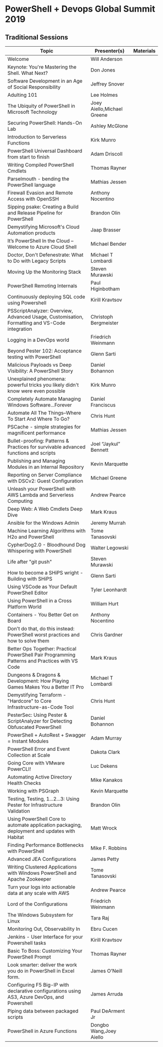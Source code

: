 
# PowerShell + Devops Global Summit 2019

## Traditional Sessions

| Topic                                                                                          | Presenter(s)               | Materials |
|------------------------------------------------------------------------------------------------|----------------------------|-----------|
| Welcome                                                                                        | Will Anderson              |           |
| Keynote: You're Mastering the Shell. What Next?                                                | Don Jones                  |           |
| Software Development in an Age of Social Responsibility                                        | Jeffrey Snover             |           |
| Adulting 101                                                                                   | Lee Holmes                 |           |
| The Ubiquity of PowerShell in Microsoft Technology                                             | Joey Aiello,Michael Greene |           |
| Securing PowerShell: Hands-On Lab                                                              | Ashley McGlone             |           |
| Introduction to Serverless Functions                                                           | Kirk Munro                 |           |
| PowerShell Universal Dashboard from start to finish                                            | Adam Driscoll              |           |
| Writing Compiled PowerShell Cmdlets                                                            | Thomas Rayner              |           |
| Parselmouth - bending the PowerShell language                                                  | Mathias Jessen             |           |
| Firewall Evasion and Remote Access with OpenSSH                                                | Anthony Nocentino          |           |
| Sipping psake: Creating a Build and Release Pipeline for PowerShell                            | Brandon Olin               |           |
| Demystifying Microsoft's Cloud Automation products                                             | Jaap Brasser               |           |
| It’s PowerShell In the Cloud – Welcome to Azure Cloud Shell                                    | Michael Bender             |           |
| Doctor, Don't Defenestrate: What to Do with Legacy Scripts                                     | Michael T Lombardi         |           |
| Moving Up the Monitoring Stack                                                                 | Steven Murawski            |           |
| PowerShell Remoting Internals                                                                  | Paul Higinbotham           |           |
| Continuously deploying SQL code using Powershell                                               | Kirill Kravtsov            |           |
| PSScriptAnalyzer: Overview, Advanced Usage, Customisation, Formatting and VS-Code integration  | Christoph Bergmeister      |           |
| Logging in a DevOps world                                                                      | Friedrich Weinmann         |           |
| Beyond Pester 102: Acceptance testing with PowerShell                                          | Glenn Sarti                |           |
| Malicious Payloads vs Deep Visibility: A PowerShell Story                                      | Daniel Bohannon            |           |
| Unexplained phenomena: powerful tricks you likely didn't know were even possible               | Kirk Munro                 |           |
| Completely Automate Managing Windows Software...Forever                                        | Daniel Franciscus          |           |
| Automate All The Things–Where To Start And Where To Go?                                        | Chris Hunt                 |           |
| PSCache - simple strategies for magnificent performance                                        | Mathias Jessen             |           |
| Bullet-proofing: Patterns & Practices for survivable advanced functions and scripts            | Joel “Jaykul” Bennett      |           |
| Publishing and Managing Modules in an Internal Repository                                      | Kevin Marquette            |           |
| Reporting on Server Compliance with DSCv2: Guest Configuration                                 | Michael Greene             |           |
| Unleash your PowerShell with AWS Lambda and Serverless Computing                               | Andrew Pearce              |           |
| Deep Web: A Web Cmdlets Deep Dive                                                              | Mark Kraus                 |           |
| Ansible for the Windows Admin                                                                  | Jeremy Murrah              |           |
| Machine Learning Algorithms with H2o and PowerShell                                            | Tome Tanasovski            |           |
| CypherDog2.0 - Bloodhound Dog Whispering with PowerShell                                       | Walter Legowski            |           |
| Life after "git push"                                                                          | Steven Murawski            |           |
| How to become a SHiPS wright - Building with SHiPS                                             | Glenn Sarti                |           |
| Using VSCode as Your Default PowerShell Editor                                                 | Tyler Leonhardt            |           |
| Using PowerShell in a Cross Platform World                                                     | William Hurt               |           |
| Containers - You Better Get on Board                                                           | Anthony Nocentino          |           |
| Don't do that, do this instead: PowerShell worst practices and how to solve them               | Chris Gardner              |           |
| Better Ops Together: Practical PowerShell Pair Programming Patterns and Practices with VS Code | Mark Kraus                 |           |
| Dungeons & Dragons & Development: How Playing Games Makes You a Better IT Pro                  | Michael T Lombardi         |           |
| Demystifying Terraform - "Hardcore" to Core Infrastructure-as-Code Tool                        | Chris Hunt                 |           |
| PesterSec: Using Pester & ScriptAnalyzer for Detecting Obfuscated PowerShell                   | Daniel Bohannon            |           |
| PowerShell + AutoRest + Swagger = Instant Modules                                              | Adam Murray                |           |
| PowerShell Error and Event Collection at Scale                                                 | Dakota Clark               |           |
| Going Core with VMware PowerCLI!                                                               | Luc Dekens                 |           |
| Automating Active Directory Health Checks                                                      | Mike Kanakos               |           |
| Working with PSGraph                                                                           | Kevin Marquette            |           |
| Testing, Testing, 1...2...3: Using Pester for Infrastructure Validation                        | Brandon Olin               |           |
| Using PowerShell Core to automate application packaging, deployment and updates with Habitat   | Matt Wrock                 |           |
| Finding Performance Bottlenecks with PowerShell                                                | Mike F. Robbins            |           |
| Advanced JEA Configurations                                                                    | James Petty                |           |
| Writing Clustered Applications with Windows PowerShell and Apache Zookeeper                    | Tome Tanasovski            |           |
| Turn your logs into actionable data at any scale with AWS                                      | Andrew Pearce              |           |
| Lord of the Configurations                                                                     | Friedrich Weinmann         |           |
| The Windows Subsystem for Linux                                                                | Tara Raj                   |           |
| Monitoring Out, Observability In                                                               | Ebru Cucen                 |           |
| Jenkins - User Interface for your Powershell tasks                                             | Kirill Kravtsov            |           |
| Basic To Boss: Customizing Your PowerShell Prompt                                              | Thomas Rayner              |           |
| Look smarter: deliver the work you do in PowerShell in Excel form.                             | James O'Neill              |           |
| Configuring F5 Big-IP with declarative configurations using AS3, Azure DevOps, and Powershell  | James Arruda               |           |
| Piping data between packaged scripts                                                           | Paul DeArment Jr           |           |
| PowerShell in Azure Functions                                                                  | Dongbo Wang,Joey Aiello   |           |
